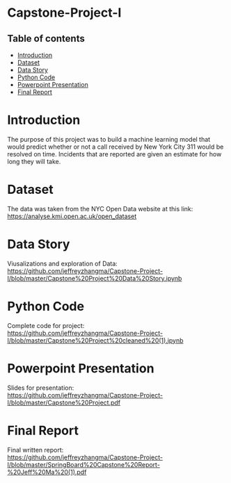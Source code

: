 # Capstone-Project-I
## Table of contents
* [Introduction](#introduction)
* [Dataset](#dataset)
* [Data Story](#Data_Story)
* [Python Code](#Python_Code)
* [Powerpoint Presentation](#Powerpoint_Presentation)
* [Final Report](#Final_Report)


# Introduction
The purpose of this project was to build a machine learning model that would predict whether or not a call received by New York City 311 would be resolved on time. Incidents that are reported are given an estimate for how long they will take. 
# Dataset
The data was taken from the NYC Open Data website at this link: https://analyse.kmi.open.ac.uk/open_dataset 
# Data Story
Viusalizations and exploration of Data: <br />
https://github.com/jeffreyzhangma/Capstone-Project-I/blob/master/Capstone%20Project%20Data%20Story.ipynb
# Python Code
Complete code for project: <br />
https://github.com/jeffreyzhangma/Capstone-Project-I/blob/master/Capstone%20Project%20cleaned%20(1).ipynb
# Powerpoint Presentation
Slides for presentation: <br />
https://github.com/jeffreyzhangma/Capstone-Project-I/blob/master/Capstone%20Project.pdf
# Final Report
Final written report: <br />
https://github.com/jeffreyzhangma/Capstone-Project-I/blob/master/SpringBoard%20Capstone%20Report-%20Jeff%20Ma%20(1).pdf
